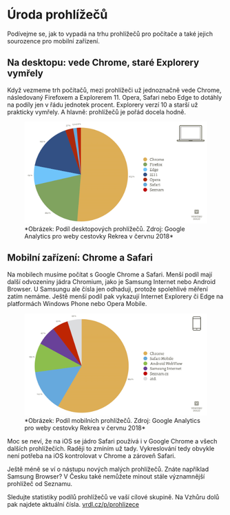 # Úroda prohlížečů

Podívejme se, jak to vypadá na trhu prohlížečů pro počítače a také jejich sourozence pro mobilní zařízení.

## Na desktopu: vede Chrome, staré Explorery vymřely

Když vezmeme trh počítačů, mezi prohlížeči už jednoznačně vede Chrome, následovaný Firefoxem a Explorerem 11. Opera, Safari nebo Edge to dotáhly na podíly jen v řádu jednotek procent. Explorery verzí 10 a starší už prakticky vymřely. A hlavně: prohlížečů je pořád docela hodně.

<figure>
<img src="../dist/images/original/prohlizece-desktop.jpg" alt="">
<figcaption markdown="1">
*Obrázek: Podíl desktopových prohlížečů. Zdroj: Google Analytics pro weby cestovky Rekrea v červnu 2018*
</figcaption>
</figure>

## Mobilní zařízení: Chrome a Safari

Na mobilech musíme počítat s Google Chrome a Safari. Menší podíl mají další odvozeniny jádra Chromium, jako je Samsung Internet nebo Android Browser. U Samsungu ale čísla jen odhaduji, protože spolehlivé měření zatím nemáme. Ještě menší podíl pak vykazují Internet Explorery či Edge na platformách Windows Phone nebo Opera Mobile.

<figure>
<img src="../dist/images/original/prohlizece-mobily.jpg" alt="">
<figcaption markdown="1">
*Obrázek: Podíl mobilních prohlížečů. Zdroj: Google Analytics pro weby cestovky Rekrea v červnu 2018*
</figcaption>
</figure>

Moc se neví, že na iOS se jádro Safari používá i v Google Chrome a všech dalších prohlížečích. Raději to zmíním už tady. Vykreslování tedy obvykle není potřeba na iOS kontrolovat v Chrome a zároveň Safari.

Ještě méně se ví o nástupu nových malých prohlížečů. Znáte například Samsung Browser? V Česku také nemůžete minout stále významnější prohlížeč od Seznamu.

Sledujte statistiky podílů prohlížečů ve vaší cílové skupině. Na Vzhůru dolů pak najdete aktuální čísla. [vrdl.cz/p/prohlizece](https://www.vzhurudolu.cz/prirucka/prohlizece)

